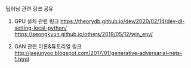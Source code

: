 딥러닝 관련 링크 공유

1. GPU 설치 관련 링크
https://theorydb.github.io/dev/2020/02/14/dev-dl-setting-local-python/
https://seongkyun.github.io/others/2019/05/12/win_env/
   
2. GAN 관련 이론&튜토리얼 링크
http://jaejunyoo.blogspot.com/2017/01/generative-adversarial-nets-1.html

